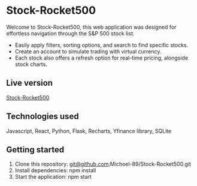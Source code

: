 # Stock-Rocket500

Welcome to Stock-Rocket500, this web application was designed for effortless navigation through the S&P 500 stock list.

- Easily apply filters, sorting options, and search to find specific stocks. 
- Create an account to simulate trading with virtual currency. 
- Each stock also offers a refresh option for real-time pricing, alongside stock charts. 

## Live version
[Stock-Rocket500](https://stock-rocket500.onrender.com/)

## Technologies used
Javascript, React, Python, Flask, Recharts, Yfinance library, SQLite

## Getting started
1. Clone this repository: git@github.com:Michoel-89/Stock-Rocket500.git
2. Install dependencies: npm install
3. Start the application: npm start
